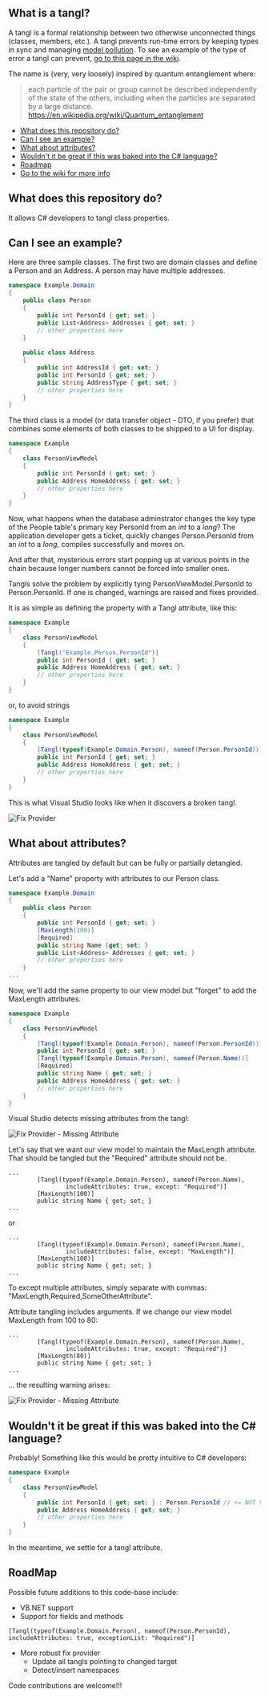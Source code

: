 ## What is a tangl? 
A tangl is a formal relationship between two otherwise unconnected things (classes, members, etc.). A tangl prevents run-time errors by keeping types in sync and managing [model pollution](https://github.com/mnbeer/Tangl/wiki/Model-Pollution#what-is-model-pollution). To see an example of the type of error a tangl can prevent, [go to this page in the wiki](https://github.com/mnbeer/Tangl/wiki/Preventing-Errors#how-does-a-tangl-prevent-errors).

The name is (very, very loosely) inspired by quantum entanglement where:

> each particle of the pair or group cannot be described independently of the state of the others, including when the particles are separated by a large distance.
> https://en.wikipedia.org/wiki/Quantum_entanglement

* [What does this repository do?](#what-does-this-repository-do)
* [Can I see an example?](#can-i-see-an-example)
* [What about attributes?](#what-about-attributes)
* [Wouldn't it be great if this was baked into the C# language?](#wouldnt-it-be-great-if-this-was-baked-into-the-C#-language)
* [Roadmap](#roadmap)
* [Go to the wiki for more info](https://github.com/mnbeer/Tangl/wiki)

## What does this repository do?
It allows C# developers to tangl class properties.

## Can I see an example?

Here are three sample classes. The first two are domain classes and define a Person and an Address. A person may have multiple addresses. 

```c#
namespace Example.Domain
{
    public class Person
    {
        public int PersonId { get; set; }
        public List<Address> Addresses { get; set; }        
        // other properties here
    }
    
    public class Address
    {
        public int AddressId { get; set; }
        public int PersonId { get; set; }
        public string AddressType { get; set; }
        // other properties here
    }
}

```


The third class is a model (or data transfer object - DTO, if you prefer) that combines some elements of both classes to be shipped to a UI for display.

```c#
namespace Example
{
    class PersonViewModel
    {     
        public int PersonId { get; set; }
        public Address HomeAddress { get; set; }
        // other properties here
    }
}

```
Now, what happens when the database adminstrator changes the key type of the People table's primary key PersonId from an _int_ to a _long_? The application developer gets a ticket, quickly changes Person.PersonId from an _int_ to a _long_, compiles successfully and moves on.

And after that, mysterious errors start popping up at various points in the chain because longer numbers cannot be forced into smaller ones.

Tangls solve the problem by explicitly tying PersonViewModel.PersonId to Person.PersonId. If one is changed, warnings are raised and fixes provided.

It is as simple as defining the property with a Tangl attribute, like this:


```c#
namespace Example
{
    class PersonViewModel
    {     
        [Tangl("Example.Person.PersonId")]
        public int PersonId { get; set; }
        public Address HomeAddress { get; set; }
        // other properties here
    }
}

```

or, to avoid strings

```c#
namespace Example
{
    class PersonViewModel
    {     
        [Tangl(typeof(Example.Domain.Person), nameof(Person.PersonId))]
        public int PersonId { get; set; }
        public Address HomeAddress { get; set; }
        // other properties here
    }
}

```

This is what Visual Studio looks like when it discovers a broken tangl.

![Fix Provider](https://github.com/mnbeer/tangl/wiki/images/tangl-fix.png)

## What about attributes?
Attributes are tangled by default but can be fully or partially detangled.

Let's add a "Name" property with attributes to our Person class.

```c#
namespace Example.Domain
{
    public class Person
    {
        public int PersonId { get; set; }
        [MaxLength(100)]
        [Required]
        public string Name {get; set; }
        public List<Address> Addresses { get; set; }        
        // other properties here
    }
...

```

Now, we'll add the same property to our view model but "forget" to add the MaxLength attributes.

```c#
namespace Example
{
    class PersonViewModel
    {     
        [Tangl(typeof(Example.Domain.Person), nameof(Person.PersonId))]
        public int PersonId { get; set; }
        [Tangl(typeof(Example.Domain.Person), nameof(Person.Name))]
        [Required]
        public string Name { get; set; }
        public Address HomeAddress { get; set; }
        // other properties here
    }
}

```

Visual Studio detects missing attributes from the tangl:

![Fix Provider - Missing Attribute](https://github.com/mnbeer/tangl/wiki/images/tangl-missing-attribute.png)

Let's say that we want our view model to maintain the MaxLength attribute. That should be tangled but the "Required" attribute should not be.

```
...
        [Tangl(typeof(Example.Domain.Person), nameof(Person.Name),
                includeAttributes: true, except: "Required")]
        [MaxLength(100)]
        public string Name { get; set; }
...
```

or

```
...
        [Tangl(typeof(Example.Domain.Person), nameof(Person.Name),
                includeAttributes: false, except: "MaxLength")]
        [MaxLength(100)]        
        public string Name { get; set; }
...
```

To except multiple attributes, simply separate with commas: "MaxLength,Required,SomeOtherAttribute".

Attribute tangling includes arguments. If we change our view model MaxLength from 100 to 80:

```
...
        [Tangl(typeof(Example.Domain.Person), nameof(Person.Name),
                includeAttributes: true, except: "Required")]
        [MaxLength(80)]
        public string Name { get; set; }
...
```

... the resulting warning arises:

![Fix Provider - Missing Attribute](https://github.com/mnbeer/tangl/wiki/images/tangl-attribute-bad-arg.png)

## Wouldn't it be great if this was baked into the C# language?
Probably! Something like this would be pretty intuitive to C# developers:

```c#
namespace Example
{
    class PersonViewModel
    {     
        public int PersonId { get; set; } : Person.PersonId // <= NOT VALID C# BUT WE CAN DREAM
        public Address HomeAddress { get; set; }
        // other properties here
    }
}

```

In the meantime, we settle for a tangl attribute.

## RoadMap
Possible future additions to this code-base include:
* VB.NET support
* Support for fields and methods
```
[Tangl(typeof(Example.Domain.Person), nameof(Person.PersonId), includeAttributes: true, exceptionList: "Required")]
```
* More robust fix provider
  * Update all tangls pointing to changed target
  * Detect/insert namespaces
  
Code contributions are welcome!!!

